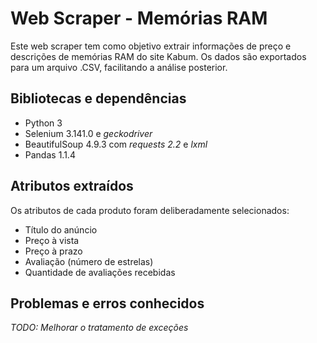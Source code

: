 # Web Scraper - Memórias RAM

Este web scraper tem como objetivo extrair informações de preço e descrições de memórias RAM do site Kabum. Os dados são exportados para um arquivo .CSV, facilitando a análise posterior.

## Bibliotecas e dependências

- Python 3
- Selenium 3.141.0 e *geckodriver*
- BeautifulSoup 4.9.3 com *requests 2.2* e *lxml*
- Pandas 1.1.4

## Atributos extraídos

Os atributos de cada produto foram deliberadamente selecionados:

- Título do anúncio
- Preço à vista
- Preço à prazo
- Avaliação (número de estrelas)
- Quantidade de avaliações recebidas

## Problemas e erros conhecidos

*TODO: Melhorar o tratamento de exceções*